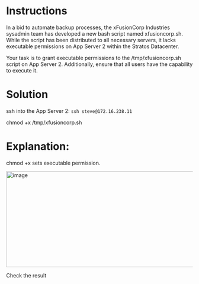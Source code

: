 # Instructions

In a bid to automate backup processes, the xFusionCorp Industries sysadmin team has developed a new bash script named xfusioncorp.sh. While the script has been distributed to all necessary servers, it lacks executable permissions on App Server 2 within the Stratos Datacenter.

Your task is to grant executable permissions to the /tmp/xfusioncorp.sh script on App Server 2. Additionally, ensure that all users have the capability to execute it.


# Solution

ssh into the App Server 2: `ssh steve@172.16.238.11`

chmod +x  /tmp/xfusioncorp.sh 

# Explanation:

chmod +x sets executable permission.

<img width="1426" height="258" alt="image" src="https://github.com/user-attachments/assets/a928b466-450c-4ecb-a886-51d628e62a71" />

Check the result 
